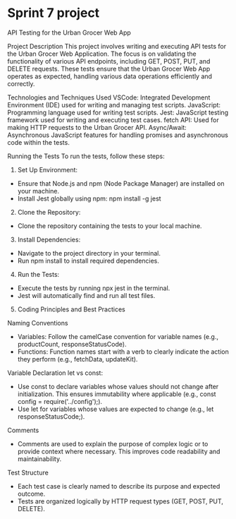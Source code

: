 # Sprint 7 project
API Testing for the Urban Grocer Web App

Project Description
This project involves writing and executing API tests for the Urban Grocer Web Application. The focus is on validating the functionality of various API endpoints, including GET, POST, PUT, and DELETE requests. These tests ensure that the Urban Grocer Web App operates as expected, handling various data operations efficiently and correctly.

Technologies and Techniques Used
VSCode: Integrated Development Environment (IDE) used for writing and managing test scripts.
JavaScript: Programming language used for writing test scripts.
Jest: JavaScript testing framework used for writing and executing test cases.
fetch API: Used for making HTTP requests to the Urban Grocer API.
Async/Await: Asynchronous JavaScript features for handling promises and asynchronous code within the tests.

Running the Tests
To run the tests, follow these steps:

1. Set Up Environment:
- Ensure that Node.js and npm (Node Package Manager) are installed on your machine.
- Install Jest globally using npm: npm install -g jest

2. Clone the Repository:
- Clone the repository containing the tests to your local machine.

3. Install Dependencies:
- Navigate to the project directory in your terminal.
- Run npm install to install required dependencies.

4. Run the Tests:
- Execute the tests by running npx jest in the terminal.
- Jest will automatically find and run all test files.

5. Coding Principles and Best Practices

Naming Conventions
- Variables: Follow the camelCase convention for variable names (e.g., productCount, responseStatusCode).
- Functions: Function names start with a verb to clearly indicate the action they perform (e.g., fetchData, updateKit).

Variable Declaration
let vs const:
- Use const to declare variables whose values should not change after initialization. This ensures immutability where applicable (e.g., const config = require('../config');).
- Use let for variables whose values are expected to change (e.g., let responseStatusCode;).

Comments
- Comments are used to explain the purpose of complex logic or to provide context where necessary. This improves code readability and maintainability.

Test Structure
- Each test case is clearly named to describe its purpose and expected outcome.
- Tests are organized logically by HTTP request types (GET, POST, PUT, DELETE).